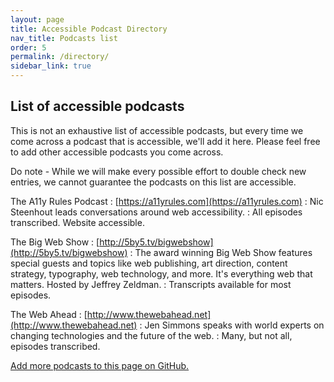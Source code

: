 ```yaml
---
layout: page
title: Accessible Podcast Directory
nav_title: Podcasts list
order: 5
permalink: /directory/
sidebar_link: true
---
```


## List of accessible podcasts

This is not an exhaustive list of accessible podcasts, but every time we come across a podcast that is accessible, we'll add it here. Please feel free to add other accessible podcasts you come across. 

Do note - While we will make every possible effort to double check new entries, we cannot guarantee the podcasts on this list are accessible.

The A11y Rules Podcast
: [https://a11yrules.com](https://a11yrules.com)
: Nic Steenhout leads conversations around web accessibility.
: All episodes transcribed. Website accessible.

The Big Web Show
: [http://5by5.tv/bigwebshow](http://5by5.tv/bigwebshow)
: The award winning Big Web Show features special guests and topics like web publishing, art direction, content strategy, typography, web technology, and more. It's everything web that matters. Hosted by Jeffrey Zeldman.
: Transcripts available for most episodes.

The Web Ahead
: [http://www.thewebahead.net](http://www.thewebahead.net)
: Jen Simmons speaks with world experts on changing technologies and the future of the web.
: Many, but not all, episodes transcribed.

[Add more podcasts to this page on GitHub.](https://github.com/podcast-accessibility/podcast-accessibility.github.io/edit/master/{{page.path}})
